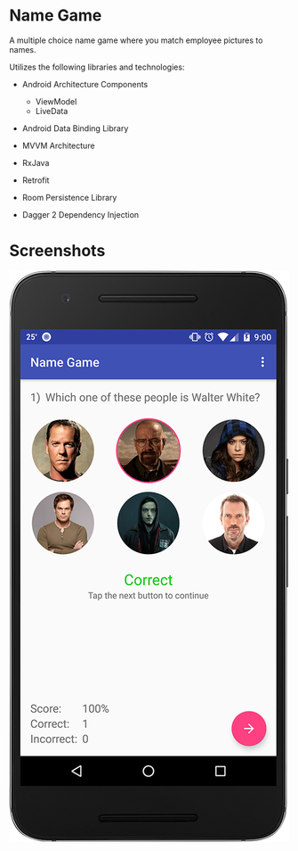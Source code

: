 # Name Game
A multiple choice name game where you match employee pictures to names.

Utilizes the following libraries and technologies:

* Android Architecture Components
  * ViewModel
  * LiveData
  
* Android Data Binding Library

* MVVM Architecture

* RxJava

* Retrofit

* Room Persistence Library

* Dagger 2 Dependency Injection

# Screenshots

![Screenshot 1](https://raw.githubusercontent.com/TwistedMetalGear/NameGame/master/screenshots/1.png)
